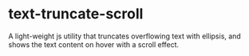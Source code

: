 # text-truncate-scroll
A light-weight js utility that truncates overflowing text with ellipsis, and shows the text content on hover with a scroll effect. 
